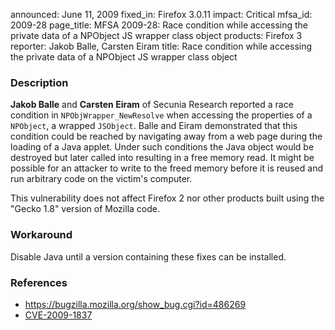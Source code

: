 announced: June 11, 2009
fixed_in: Firefox 3.0.11
impact: Critical
mfsa_id: 2009-28
page_title: MFSA 2009-28: Race condition while accessing the private data of a NPObject JS wrapper class object
products: Firefox 3
reporter: Jakob Balle, Carsten Eiram
title: Race condition while accessing the private data of a NPObject JS wrapper class object

<h3>Description</h3>

<p><strong>Jakob Balle</strong> and <strong>Carsten Eiram</strong> of
Secunia Research reported a race condition
in <code>NPObjWrapper_NewResolve</code> when accessing the properties
of a <code>NPObject</code>, a wrapped <code>JSObject</code>.  Balle
and Eiram demonstrated that this condition could be reached by
navigating away from a web page during the loading of a Java applet.
Under such conditions the Java object would be destroyed but later
called into resulting in a free memory read. It might be possible
for an attacker to write to the freed memory before it is reused and run
arbitrary code on the victim's computer.</p>

<p class="note">This vulnerability does not affect Firefox 2 nor other
products built using the "Gecko 1.8" version of Mozilla code.</p>

<h3>Workaround</h3>

<p>Disable Java until a version containing these fixes can be
installed.</p>

<h3>References</h3>

<ul>
  <li><a href="https://bugzilla.mozilla.org/show_bug.cgi?id=486269">https://bugzilla.mozilla.org/show_bug.cgi?id=486269</a></li>
  <li><a class="ex-ref" href="http://cve.mitre.org/cgi-bin/cvename.cgi?name=CVE-2009-1837">CVE-2009-1837</a></li>
</ul>



